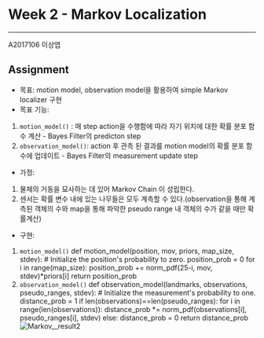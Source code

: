 # Week 2 - Markov Localization

---
A2017106 이상엽


## Assignment

- 목표: motion model, observation model을 활용하여 simple Markov localizer 구현
- 목표 기능:
1) `motion_model()` : 매 step action을 수행함에 따라 자기 위치에 대한 확률 분포 함수 계산 - Bayes Filter의 predicton step  
2) `observation_model()`: action 후 관측 된 결과를 motion model의 확률 분포 함수에 업데이트 - Bayes Filter의 measurement update step 
- 가정:
1) 물체의 거동을 묘사하는 데 있어 Markov Chain 이 성립한다.
2) 센서는 확률 변수 내에 있는 나무들은 모두 계측할 수 있다.(observation을 통해 계측된 객체의 수와 map을 통해 파악한 pseudo range 내 객체의 수가 같을 때만 확률계산)
- 구현:
1)  `motion_model()` 
        def motion_model(position, mov, priors, map_size, stdev):
            # Initialize the position's probability to zero.
            position_prob = 0
            for i in range(map_size):
                    position_prob += norm_pdf(25-i, mov, stdev)*priors[i]
            return position_prob
2)  `observation_model()` 
        def observation_model(landmarks, observations, pseudo_ranges, stdev):
            # Initialize the measurement's probability to one.
            distance_prob = 1
            if len(observations)==len(pseudo_ranges):
                 for i in range(len(observations)):
                    distance_prob *= norm_pdf(observations[i], pseudo_ranges[i], stdev)
            else:
                distance_prob = 0
            return distance_prob
![Markov__result2](https://user-images.githubusercontent.com/80674433/111930205-b1d6c980-8afb-11eb-94b3-c20e9c8b66c2.gif)
